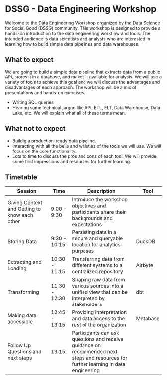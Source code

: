 # DSSG - Data Engineering Workshop

Welcome to the Data Engineering Workshop organized by the Data Science for Social Good (DSSG) community. This workshop is designed to provide a hands-on introduction to the data engineering workflow and tools. The intended audience is data scientists and analysts who are interested in learning how to build simple data pipelines and data warehouses.

## What to expect
We are going to build a simple data pipeline that extracts data from a public API, stores it in a database, and makes it available for analysis. We will use a variety of tools to achieve this goal and we will discuss the advantages and disadvantages of each approach. The workshop will be a mix of presentations and hands-on exercises.

- Writing SQL queries
- Hearing some technical jargon like API, ETL, ELT, Data Warehouse, Data Lake, etc. We will explain what all of these terms mean.


## What not to expect
- Buildig a production-ready data pipeline.
- Interacting with all the bells and whistles of the tools we will use. We will focus on the core functionality.
- Lots to time to discuss the pros and cons of each tool. We will provide some first impressions and resources for further learning.


## Timetable
| Session                                              | Time          | Description                                                                                                                   | Tool             |
|------------------------------------------------------|---------------|-------------------------------------------------------------------------------------------------------------------------------|------------------|
| Giving Context and Getting to know each other         | 9:00 - 9:30   | Introduce the workshop objectives and participants share their backgrounds and expectations                                  |                  |
| Storing Data                                         | 9:30 - 10:15  | Persisting data in a secure and queryable location for analytics purposes                                                    | DuckDB           |
| Extracting and Loading                               | 10:30 - 11:15 | Transferring data from different systems to a centralized repository                                                          | Airbyte          |
| Transforming                                         | 11:30 - 12:30 | Shaping raw data from various sources into a unified view that can be interpreted by stakeholders                            | dbt              |
| Making data accessible                               | 12:45 - 13:15 | Providing interpretation and data access to the rest of the organization                                                     | Metabase         |
| Follow Up Questions and next steps                   | 13:15         | Participants can ask questions and receive guidance on recommended next steps and resources for further learning in data engineering |                  |

